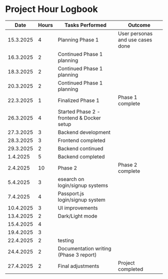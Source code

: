 # Project Hour Logbook

| Date        | Hours | Tasks Performed                                    | Outcome                          |
|-------------|-------|----------------------------------------------------|----------------------------------|
| 15.3.2025   | 4     | Planning Phase 1                                   | User personas and use cases done |
| 16.3.2025   | 2     | Continued Phase 1 planning                         |                                  |
| 18.3.2025   | 2     | Continued Phase 1 planning                         |                                  |
| 20.3.2025   | 2     | Continued Phase 1 planning                         |                                  |
| 22.3.2025   | 1     | Finalized Phase 1                                  | Phase 1 complete                 |
| 26.3.2025   | 4     | Started Phase 2 - frontend & Docker setup          |                                  |
| 27.3.2025   | 3     | Backend development                                |                                  |
| 28.3.2025   | 3     | Frontend completed                                 |                                  |
| 29.3.2025   | 2     | Backend continued                                  |                                  |
| 1.4.2025    | 5     | Backend completed                                  |                                  |
| 2.4.2025    | 10    | Phase 2        | Phase 2 complete                 |
| 5.4.2025    | 3     | esearch on login/signup systems |                                  |
| 7.4.2025    | 4     | Passport.js login/signup system        |                                  |
| 10.4.2025   | 3     | UI improvements      |                                  |
| 13.4.2025   | 2     | Dark/Light mode               |                                  |
| 15.4.2025   | 4     |     |                                  |
| 19.4.2025   | 3     |        |                                  |
| 22.4.2025   | 2     | testing                                |                                  |
| 24.4.2025   | 2     | Documentation writing (Phase 3 report)             |                                  |
| 27.4.2025   | 2     | Final adjustments         | Project completed                |
